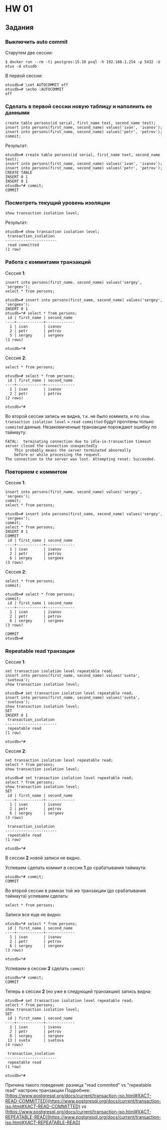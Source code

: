 # HW 01

## Задания

### Выключить auto commit
Старутем две сессии:
```
$ docker run --rm -ti postgres:15.10 psql -h 192.168.1.254 -p 5432 -U otus -d otusdb
```

В первой сессии:
```
otusdb=# \set AUTOCOMMIT off
otusdb=# \echo :AUTOCOMMIT
off
```

### Cделать в первой сессии новую таблицу и наполнить ее данными
```
create table persons(id serial, first_name text, second_name text);
insert into persons(first_name, second_name) values('ivan', 'ivanov');
insert into persons(first_name, second_name) values('petr', 'petrov');
commit;
```
Результат:
```
otusdb=# create table persons(id serial, first_name text, second_name text);
insert into persons(first_name, second_name) values('ivan', 'ivanov');
insert into persons(first_name, second_name) values('petr', 'petrov'); 
CREATE TABLE
INSERT 0 1
INSERT 0 1
otusdb=*# commit;
COMMIT

```

### Посмотреть текущий уровень изоляции

```
show transaction isolation level;
```

Результат:
```
otusdb=# show transaction isolation level;
 transaction_isolation 
-----------------------
 read committed
(1 row)

```

### Работа с коммитами транзакций
Сессия **1**:
```
insert into persons(first_name, second_name) values('sergey', 'sergeev');
select * from persons;
```
```
otusdb=# insert into persons(first_name, second_name) values('sergey', 'sergeev');
INSERT 0 1
otusdb=*# select * from persons;
 id | first_name | second_name 
----+------------+-------------
  1 | ivan       | ivanov
  2 | petr       | petrov
  5 | sergey     | sergeev
(3 rows)

otusdb=*# 

```
Сессия **2**:
```
select * from persons;
```
```
otusdb=# select * from persons;
 id | first_name | second_name 
----+------------+-------------
  1 | ivan       | ivanov
  2 | petr       | petrov
(2 rows)

otusdb=*# 

```
Во второй сессии запись не видна, т.к. не было коммита, и по `show transaction isolation level` = `read committed` будут прочтены только `commited` данные.
Незакомиченные транзакции порождают ошибку по таймауту:
```
FATAL:  terminating connection due to idle-in-transaction timeout
server closed the connection unexpectedly
	This probably means the server terminated abnormally
	before or while processing the request.
The connection to the server was lost. Attempting reset: Succeeded.
```

### Повторяем с коммитом

Сессия **1**:
```
insert into persons(first_name, second_name) values('sergey', 'sergeev');
commit;
select * from persons;
```
```
otusdb=# insert into persons(first_name, second_name) values('sergey', 'sergeev');
commit;
select * from persons;
INSERT 0 1
COMMIT
 id | first_name | second_name 
----+------------+-------------
  1 | ivan       | ivanov
  2 | petr       | petrov
  6 | sergey     | sergeev
(3 rows)
```

Сессия **2**:
```
select * from persons;
commit;
```
```
otusdb=# select * from persons;
commit;
 id | first_name | second_name 
----+------------+-------------
  1 | ivan       | ivanov
  2 | petr       | petrov
  6 | sergey     | sergeev
(3 rows)

COMMIT
otusdb=# 
```

### Repeatable read транзации

Сессия **1**:
```
set transaction isolation level repeatable read;
insert into persons(first_name, second_name) values('sveta', 'svetova');
show transaction isolation level;
```

```
otusdb=# set transaction isolation level repeatable read;
insert into persons(first_name, second_name) values('sveta', 'svetova');
show transaction isolation level;
SET
INSERT 0 1
 transaction_isolation 
-----------------------
 repeatable read
(1 row)

otusdb=*# 
```

Сессия **2**:
```
set transaction isolation level repeatable read;
select * from persons; 
show transaction isolation level;
```

```
otusdb=# set transaction isolation level repeatable read;
select * from persons;
show transaction isolation level;
SET
 id | first_name | second_name 
----+------------+-------------
  1 | ivan       | ivanov
  2 | petr       | petrov
  6 | sergey     | sergeev
(3 rows)

 transaction_isolation 
-----------------------
 repeatable read
(1 row)

otusdb=*# 
```

В сессии **2** новой записи не видно.

Успеваем сделать коммит в сессии **1** до срабатывания таймаута:
```
otusdb=*# commit;
COMMIT
```

Во второй сессии в рамках той же транзакции (до срабатывания таймаута) успеваем сделать:
```
select * from persons;
```
Записи все еще не видно:
```
otusdb=*# select * from persons;
 id | first_name | second_name
----+------------+-------------
  1 | ivan       | ivanov
  2 | petr       | petrov
  6 | sergey     | sergeev
(3 rows)

otusdb=*#

```
Успеваем в сессии **2** сделать `commit`:
```
otusdb=*# commit;
COMMIT
```

Теперь в сессии **2** (но уже в следующей транзакции) запись видна:
```
otusdb=# set transaction isolation level repeatable read;
select * from persons;
show transaction isolation level;
SET
 id | first_name | second_name 
----+------------+-------------
  1 | ivan       | ivanov
  2 | petr       | petrov
  6 | sergey     | sergeev
 13 | sveta      | svetova
(4 rows)

 transaction_isolation 
-----------------------
 repeatable read
(1 row)

otusdb=*# 
```

Причина такого поведения: разница "read commited" vs "repeatable read" настроек транзакции
Подробнее: [https://www.postgresql.org/docs/current/transaction-iso.html#XACT-READ-COMMITTED](https://www.postgresql.org/docs/current/transaction-iso.html#XACT-READ-COMMITTED) vs [https://www.postgresql.org/docs/current/transaction-iso.html#XACT-REPEATABLE-READ](https://www.postgresql.org/docs/current/transaction-iso.html#XACT-REPEATABLE-READ)


